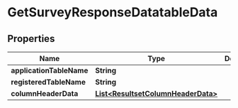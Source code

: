 
# GetSurveyResponseDatatableData

## Properties
Name | Type | Description | Notes
------------ | ------------- | ------------- | -------------
**applicationTableName** | **String** |  |  [optional]
**registeredTableName** | **String** |  |  [optional]
**columnHeaderData** | [**List&lt;ResultsetColumnHeaderData&gt;**](ResultsetColumnHeaderData.md) |  |  [optional]



